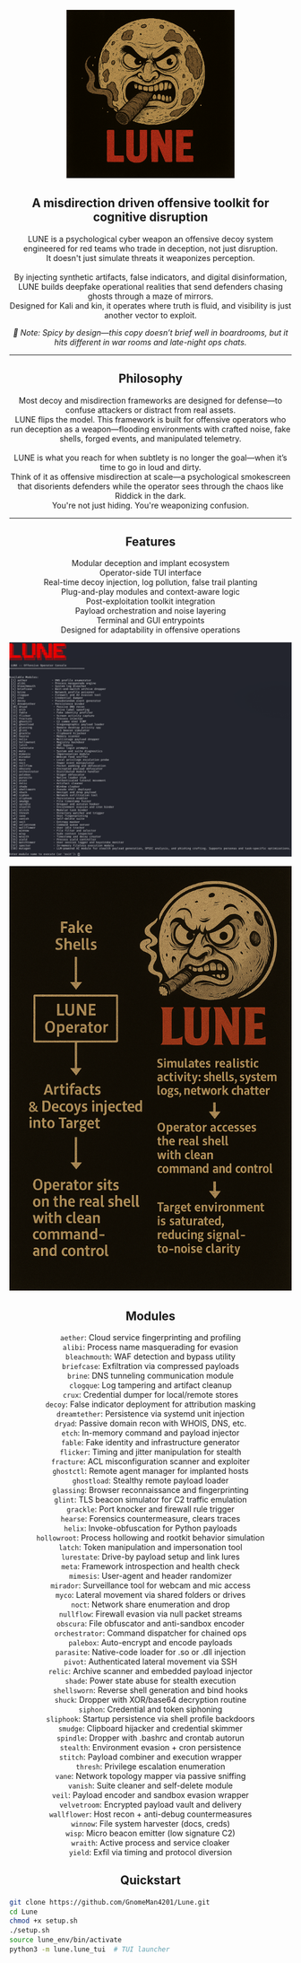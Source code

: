 <p align="center">  
  <img src="lune/assets/LUNE_LOGO.png" alt="LUNE Logo" width="300"/> 
</p>

<h2 align="center">A misdirection driven offensive toolkit for cognitive disruption</h2>

<p align="center">
  LUNE is a psychological cyber weapon an offensive decoy system engineered for red teams who trade in deception, not just disruption.<br>
  It doesn't just simulate threats it weaponizes perception.<br><br>
  By injecting synthetic artifacts, false indicators, and digital disinformation, LUNE builds deepfake operational realities that send defenders chasing ghosts through a maze of mirrors.<br>
  Designed for Kali and kin, it operates where truth is fluid, and visibility is just another vector to exploit.
</p>

<p align="center"><i>🧨 Note: Spicy by design—this copy doesn’t brief well in boardrooms, but it hits different in war rooms and late-night ops chats.</i></p>

<hr>

<h2 align="center">Philosophy</h2>

<p align="center">
Most decoy and misdirection frameworks are designed for defense—to confuse attackers or distract from real assets.<br>
LUNE flips the model. This framework is built for offensive operators who run deception as a weapon—flooding environments with crafted noise, fake shells, forged events, and manipulated telemetry.<br><br>
LUNE is what you reach for when subtlety is no longer the goal—when it’s time to go in loud and dirty.<br>
Think of it as offensive misdirection at scale—a psychological smokescreen that disorients defenders while the operator sees through the chaos like Riddick in the dark.<br>
You're not just hiding. You're weaponizing confusion.
</p>

<hr>

<h2 align="center">Features</h2>

<p align="center">
  Modular deception and implant ecosystem<br>
  Operator-side TUI interface<br>
  Real-time decoy injection, log pollution, false trail planting<br>
  Plug-and-play modules and context-aware logic<br>
  Post-exploitation toolkit integration<br>
  Payload orchestration and noise layering<br>
  Terminal and GUI entrypoints<br>
  Designed for adaptability in offensive operations
</p>


<p align="center">  
  <img src="lune/assets/LUNE.png" alt="LUNE UI Overview" width="700"/> 
</p>

<p align="center">  
  <img src="lune/assets/LUNE_PIPELINE.png" alt="LUNE Deception Pipeline" width="700"/> 
</p>

<h2 align="center">Modules</h2>

<p align="center">
<code>aether</code>: Cloud service fingerprinting and profiling<br>
<code>alibi</code>: Process name masquerading for evasion<br>
<code>bleachmouth</code>: WAF detection and bypass utility<br>
<code>briefcase</code>: Exfiltration via compressed payloads<br>
<code>brine</code>: DNS tunneling communication module<br>
<code>clogque</code>: Log tampering and artifact cleanup<br>
<code>crux</code>: Credential dumper for local/remote stores<br>
<code>decoy</code>: False indicator deployment for attribution masking<br>
<code>dreamtether</code>: Persistence via systemd unit injection<br>
<code>dryad</code>: Passive domain recon with WHOIS, DNS, etc.<br>
<code>etch</code>: In-memory command and payload injector<br>
<code>fable</code>: Fake identity and infrastructure generator<br>
<code>flicker</code>: Timing and jitter manipulation for stealth<br>
<code>fracture</code>: ACL misconfiguration scanner and exploiter<br>
<code>ghostctl</code>: Remote agent manager for implanted hosts<br>
<code>ghostload</code>: Stealthy remote payload loader<br>
<code>glassing</code>: Browser reconnaissance and fingerprinting<br>
<code>glint</code>: TLS beacon simulator for C2 traffic emulation<br>
<code>grackle</code>: Port knocker and firewall rule trigger<br>
<code>hearse</code>: Forensics countermeasure, clears traces<br>
<code>helix</code>: Invoke-obfuscation for Python payloads<br>
<code>hollowroot</code>: Process hollowing and rootkit behavior simulation<br>
<code>latch</code>: Token manipulation and impersonation tool<br>
<code>lurestate</code>: Drive-by payload setup and link lures<br>
<code>meta</code>: Framework introspection and health check<br>
<code>mimesis</code>: User-agent and header randomizer<br>
<code>mirador</code>: Surveillance tool for webcam and mic access<br>
<code>myco</code>: Lateral movement via shared folders or drives<br>
<code>noct</code>: Network share enumeration and drop<br>
<code>nullflow</code>: Firewall evasion via null packet streams<br>
<code>obscura</code>: File obfuscator and anti-sandbox encoder<br>
<code>orchestrator</code>: Command dispatcher for chained ops<br>
<code>palebox</code>: Auto-encrypt and encode payloads<br>
<code>parasite</code>: Native-code loader for .so or .dll injection<br>
<code>pivot</code>: Authenticated lateral movement via SSH<br>
<code>relic</code>: Archive scanner and embedded payload injector<br>
<code>shade</code>: Power state abuse for stealth execution<br>
<code>shellsworn</code>: Reverse shell generation and bind hooks<br>
<code>shuck</code>: Dropper with XOR/base64 decryption routine<br>
<code>siphon</code>: Credential and token siphoning<br>
<code>sliphook</code>: Startup persistence via shell profile backdoors<br>
<code>smudge</code>: Clipboard hijacker and credential skimmer<br>
<code>spindle</code>: Dropper with .bashrc and crontab autorun<br>
<code>stealth</code>: Environment evasion + cron persistence<br>
<code>stitch</code>: Payload combiner and execution wrapper<br>
<code>thresh</code>: Privilege escalation enumeration<br>
<code>vane</code>: Network topology mapper via passive sniffing<br>
<code>vanish</code>: Suite cleaner and self-delete module<br>
<code>veil</code>: Payload encoder and sandbox evasion wrapper<br>
<code>velvetroom</code>: Encrypted payload vault and delivery<br>
<code>wallflower</code>: Host recon + anti-debug countermeasures<br>
<code>winnow</code>: File system harvester (docs, creds)<br>
<code>wisp</code>: Micro beacon emitter (low signature C2)<br>
<code>wraith</code>: Active process and service cloaker<br>
<code>yield</code>: Exfil via timing and protocol diversion<br>
</p>

<h2 align="center">Quickstart</h2>

```bash
git clone https://github.com/GnomeMan4201/Lune.git
cd Lune
chmod +x setup.sh
./setup.sh
source lune_env/bin/activate
python3 -m lune.lune_tui  # TUI launcher
